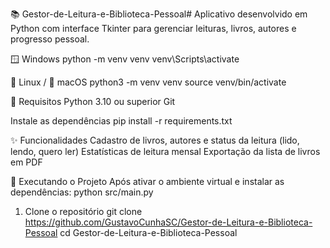 📚 Gestor-de-Leitura-e-Biblioteca-Pessoal#
Aplicativo desenvolvido em Python com interface Tkinter para gerenciar leituras, livros, autores e progresso pessoal.

🪟 Windows
python -m venv venv venv\Scripts\activate

🐧 Linux / 🍏 macOS
python3 -m venv venv source venv/bin/activate

🔧 Requisitos
Python 3.10 ou superior
Git

Instale as dependências
pip install -r requirements.txt

✨ Funcionalidades
Cadastro de livros, autores e status da leitura (lido, lendo, quero ler)
Estatísticas de leitura mensal
Exportação da lista de livros em PDF

🧪 Executando o Projeto
Após ativar o ambiente virtual e instalar as dependências: python src/main.py

1. Clone o repositório
git clone https://github.com/GustavoCunhaSC/Gestor-de-Leitura-e-Biblioteca-Pessoal
cd Gestor-de-Leitura-e-Biblioteca-Pessoal
